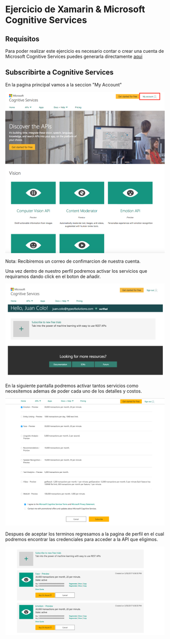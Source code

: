 # Ejercicio de Xamarin & Microsoft Cognitive Services

## Requisitos

Para poder realizar este ejercicio es necesario contar o crear una cuenta de Microsoft Cognitive Services puedes generarla directamente [aqui](https://www.microsoft.com/cognitive-services/)

## Subscribirte a Cognitive Services

En la pagina principal vamos a la seccion "My Account"

<img src="Imagenes/1.png"/>

Nota: Recibiremos un correo de confimarcion de nuestra cuenta.

Una vez dentro de nuestro perfil podremos activar los servicios que requiramos dando click en el boton de añadir.

<img src="Imagenes/2.png"/>

En la siguiente pantalla podremos activar tantos servicios como necesitemos ademas de poder cada uno de los detalles y costos.

<img src="Imagenes/3.png"/>

Despues de aceptar los terminos regresamos a la pagina de perfil en el cual podremos encontrar las credenciales para acceder a la API que eligimos.

<img src="Imagenes/4.png"/>

